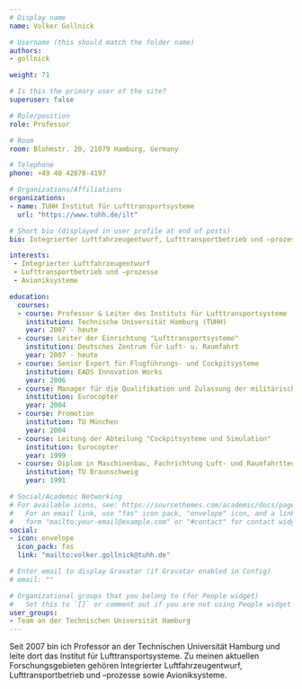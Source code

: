```yaml
---
# Display name
name: Volker Gollnick

# Username (this should match the folder name)
authors:
- gollnick

weight: 71

# Is this the primary user of the site?
superuser: false

# Role/position
role: Professor

# Room
room: Blohmstr. 20, 21079 Hamburg, Germany

# Telephone
phone: +49 40 42878-4197

# Organizations/Affiliations
organizations:
- name: TUHH Institut für Lufttransportsysteme
  url: "https://www.tuhh.de/ilt"

# Short bio (displayed in user profile at end of posts)
bio: Integrierter Luftfahrzeugentwurf, Lufttransportbetrieb und –prozesse, Avioniksysteme

interests:
 - Integrierter Luftfahrzeugentwurf
 - Lufttransportbetrieb und –prozesse
 - Avioniksysteme

education:
  courses:
  - course: Professor & Leiter des Instituts für Lufttransportsysteme
    institution: Technische Universität Hamburg (TUHH)
    year: 2007 - heute
  - course: Leiter der Einrichtung "Lufttransportsysteme"
    institution: Deutsches Zentrum für Luft- u. Raumfahrt
    year: 2007 - heute
  - course: Senior Expert für Flugführungs- und Cockpitsysteme
    institution: EADS Innovation Works
    year: 2006
  - course: Manager für die Qualifikation und Zulassung der militärischen Hubschrauber
    institution: Eurocopter
    year: 2004
  - course: Promotion
    institution: TU München
    year: 2004
  - course: Leitung der Abteilung "Cockpitsysteme und Simulation"
    institution: Eurocopter
    year: 1999
  - course: Diplom in Maschinenbau, Fachrichtung Luft- und Raumfahrttechnik
    institution: TU Braunschweig
    year: 1991

# Social/Academic Networking
# For available icons, see: https://sourcethemes.com/academic/docs/page-builder/#icons
#   For an email link, use "fas" icon pack, "envelope" icon, and a link in the
#   form "mailto:your-email@example.com" or "#contact" for contact widget.
social:
- icon: envelope
  icon_pack: fas
  link: "mailto:volker.gollnick@tuhh.de"

# Enter email to display Gravatar (if Gravatar enabled in Config)
# email: ""

# Organizational groups that you belong to (for People widget)
#   Set this to `[]` or comment out if you are not using People widget.
user_groups:
- Team an der Technischen Universität Hamburg
---
```


Seit 2007 bin ich Professor an der Technischen Universität Hamburg und leite dort das Institut für Lufttransportsysteme. Zu meinen aktuellen Forschungsgebieten gehören Integrierter Luftfahrzeugentwurf, Lufttransportbetrieb und –prozesse sowie Avioniksysteme.
